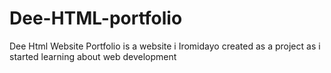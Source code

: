 # Dee-HTML-portfolio
Dee Html Website Portfolio is a website i Iromidayo created as a project as i started learning about web development
